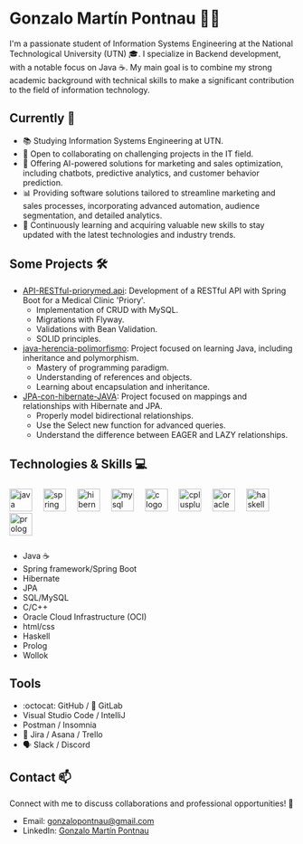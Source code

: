 # Gonzalo Martín Pontnau 👨‍💻

I'm a passionate student of Information Systems Engineering at the National Technological University (UTN) 🎓. I specialize in Backend development, with a notable focus on Java ☕. My main goal is to combine my strong academic background with technical skills to make a significant contribution to the field of information technology.

## Currently 🚀

- 📚 Studying Information Systems Engineering at UTN.
- 💼 Open to collaborating on challenging projects in the IT field.
- 🤖 Offering AI-powered solutions for marketing and sales optimization, including chatbots, predictive analytics, and customer behavior prediction.
- 📊 Providing software solutions tailored to streamline marketing and sales processes, incorporating advanced automation, audience segmentation, and detailed analytics.
- 🌱 Continuously learning and acquiring valuable new skills to stay updated with the latest technologies and industry trends.

## Some Projects 🛠️

- [API-RESTful-priorymed.api]([link_to_repository](https://github.com/PontnauGonzalo/API-REST-priorymed.api)): Development of a RESTful API with Spring Boot for a Medical Clinic 'Priory'.
  - Implementation of CRUD with MySQL.
  - Migrations with Flyway.
  - Validations with Bean Validation.
  - SOLID principles.
- [java-herencia-polimorfismo]([link_to_repository](https://github.com/PontnauGonzalo/java-herencia-polimorfismo)): Project focused on learning Java, including inheritance and polymorphism.
  - Mastery of programming paradigm.
  - Understanding of references and objects.
  - Learning about encapsulation and inheritance.
- [JPA-con-hibernate-JAVA]([link_to_repository](https://github.com/PontnauGonzalo/JPA-con-hibernate-JAVA)): Project focused on mappings and relationships with Hibernate and JPA.
  - Properly model bidirectional relationships.
  - Use the Select new function for advanced queries.
  - Understand the difference between EAGER and LAZY relationships.

## Technologies & Skills 💻
###

<div align="left">
  <img src="https://cdn.jsdelivr.net/gh/devicons/devicon/icons/java/java-original.svg" height="40" alt="java logo"  />
  <img width="12" />
  <img src="https://cdn.jsdelivr.net/gh/devicons/devicon/icons/spring/spring-original.svg" height="40" alt="spring logo"  />
  <img width="12" />
  <img src="https://cdn.jsdelivr.net/gh/devicons/devicon/icons/hibernate/hibernate-plain.svg" height="40" alt="hibernate logo"  />
  <img width="12" />
  <img src="https://cdn.jsdelivr.net/gh/devicons/devicon/icons/mysql/mysql-original.svg" height="40" alt="mysql logo"  />
  <img width="12" />
  <img src="https://cdn.jsdelivr.net/gh/devicons/devicon/icons/c/c-original.svg" height="40" alt="c logo"  />
  <img width="12" />  
  <img src="https://cdn.jsdelivr.net/gh/devicons/devicon/icons/cplusplus/cplusplus-original.svg" height="40" alt="cplusplus logo"  />
  <img width="12" />
  <img src="https://cdn.jsdelivr.net/gh/devicons/devicon/icons/oracle/oracle-original.svg" height="40" alt="oracle logo"  />
  <img width="12" />
  <img src="https://cdn.jsdelivr.net/gh/devicons/devicon/icons/haskell/haskell-original.svg" height="40" alt="haskell logo"  />
  <img width="12" />
  <img src="https://cdn.jsdelivr.net/gh/devicons/devicon/icons/prolog/prolog-original.svg" height="40" alt="prolog logo"  />
  <img width="12" />
</div>

###
- Java ☕
- Spring framework/Spring Boot
- Hibernate
- JPA
- SQL/MySQL
- C/C++
- Oracle Cloud Infrastructure (OCI)
- html/css
- Haskell
- Prolog
- Wollok

## Tools 

- :octocat: GitHub / 🦊 GitLab
- Visual Studio Code / IntelliJ
- Postman / Insomnia
- 📅 Jira / Asana / Trello
- 🗣️ Slack / Discord

## Contact 📫

Connect with me to discuss collaborations and professional opportunities! 🤝
- Email: gonzalopontnau@gmail.com
- LinkedIn: [Gonzalo Martín Pontnau](https://www.linkedin.com/in/gonzalopontnau/)
